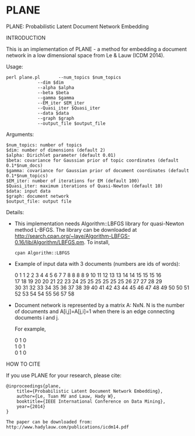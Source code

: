 # PLANE
PLANE: Probabilistic Latent Document Network Embedding

INTRODUCTION

This is an implementation of PLANE - a method for embedding a document network in a low dimensional space from Le & Lauw (ICDM 2014).

Usage:

	perl plane.pl		--num_topics $num_topics
				--dim $dim
				--alpha $alpha
				--beta $beta
				--gamma $gamma
				--EM_iter $EM_iter
				--Quasi_iter $Quasi_iter
				--data $data
				--graph $graph
				--output_file $output_file

Arguments:

	$num_topics: number of topics
	$dim: number of dimensions (default 2)
	$alpha: Dirichlet parameter (default 0.01)
	$beta: covariance for Gaussian prior of topic coordinates (default 0.1*$num_docs)
	$gamma: covariance for Gaussian prior of document coordinates (default 0.1*$num_topics)
	$EM_iter: number of iterations for EM (default 100)
	$Quasi_iter: maximum iterations of Quasi-Newton (default 10)
	$data: input data
	$graph: document network
	$output_file: output file

Details:

+ This implementation needs Algorithm::LBFGS library for quasi-Newton method L-BFGS.
  The library can be downloaded at http://search.cpan.org/~laye/Algorithm-LBFGS-0.16/lib/Algorithm/LBFGS.pm.
  To install,
	
	  cpan Algorithm::LBFGS
	
+ Example of input data with 3 documents (numbers are ids of words):

	0 1 1 2 2 3 4 4 5 6 7 7 8 8 8 8 9 10 11 12 13 13 14 14 15 15 15 16<br/>
	17 18 19 20 20 21 22 23 24 25 25 25 25 25 25 26 27 27 28 29<br/>
	30 31 32 33 34 35 36 37 38 39 40 41 42 43 44 45 46 47 48 49 50 50 51 52 53 54 54 55 56 57 58<br/>
			
+ Document network is represented by a matrix A: NxN. N is the number of documents and A[i,j]=A[j,i]=1 when there is an edge connecting documents i and j.

  For example,
  
	0 1 0<br/>
	1 0 1<br/> 
	0 1 0

HOW TO CITE

If you use PLANE for your research, please cite:

	@inproceedings{plane,
	    title={Probabilistic Latent Document Network Embedding},
	    author={Le, Tuan MV and Lauw, Hady W},
	    booktitle={IEEE International Conference on Data Mining},
	    year={2014}
	}
		
	The paper can be downloaded from: http://www.hadylauw.com/publications/icdm14.pdf
